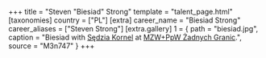 +++
title = "Steven \"Biesiad\" Strong"
template = "talent_page.html"
[taxonomies]
country = ["PL"]
[extra]
career_name = "Biesiad Strong"
career_aliases = ["Steven Strong"]
[extra.gallery]
1 = { path = "biesiad.jpg", caption = "Biesiad with [Sędzia Kornel](@/w/sedzia-kornel.md) at [MZW+PpW Żadnych Granic](@/e/ppw/2023-09-23-ppw_mzw-zadnych-granic.md).", source = "M3n747" }
+++
